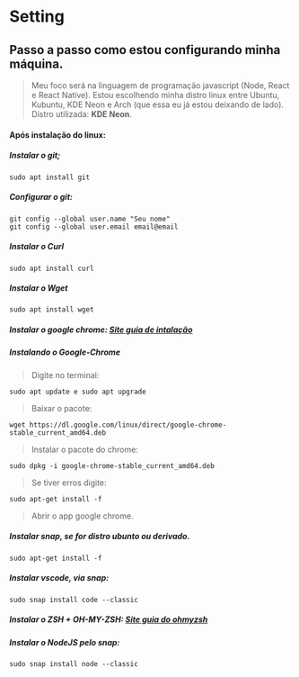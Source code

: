 # Setting
## Passo a passo como estou configurando **minha máquina**.

> Meu foco será na linguagem de programação javascript (Node, React e React Native).
> Estou escolhendo minha distro linux entre Ubuntu, Kubuntu, KDE Neon e Arch (que essa eu já estou deixando de lado).
> Distro utilizada: **KDE Neon**.

#### Após instalação do linux:

##### Instalar o git;
~~~shellscript
sudo apt install git
~~~
##### Configurar o git:
~~~shellscript
git config --global user.name "Seu nome"
git config --global user.email email@email
~~~

##### Instalar o Curl
~~~shellscript
sudo apt install curl
~~~

##### Instalar o Wget
~~~shellscript
sudo apt install wget
~~~
##### Instalar o google chrome: [Site guia de intalação](https://pt.wikihow.com/Instalar-o-Google-Chrome-Usando-o-Terminal-no-Linux;)

##### Instalando o Google-Chrome
> Digite no terminal: 
~~~shellscript
sudo apt update e sudo apt upgrade
~~~
> Baixar o pacote: 
~~~shellscript
wget https://dl.google.com/linux/direct/google-chrome-stable_current_amd64.deb   
~~~
> Instalar o pacote do chrome: 
~~~shellscript
sudo dpkg -i google-chrome-stable_current_amd64.deb
~~~
> Se tiver erros digite:
~~~shellscript
sudo apt-get install -f
~~~

> Abrir o app google chrome.

##### Instalar snap, se for distro ubunto ou derivado. 
~~~shellscript
sudo apt-get install -f
~~~

##### Instalar vscode, via snap: 
~~~shellscript
sudo snap install code --classic
~~~

##### Instalar o ZSH + OH-MY-ZSH: [Site guia do ohmyzsh](https://github.com/ohmyzsh/ohmyzsh)

##### Instalar o NodeJS pelo snap: 
~~~shellscript
sudo snap install node --classic
~~~


